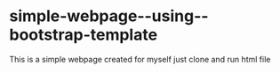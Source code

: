 # simple-webpage--using--bootstrap-template
This is a simple webpage created for myself just clone and run html file
